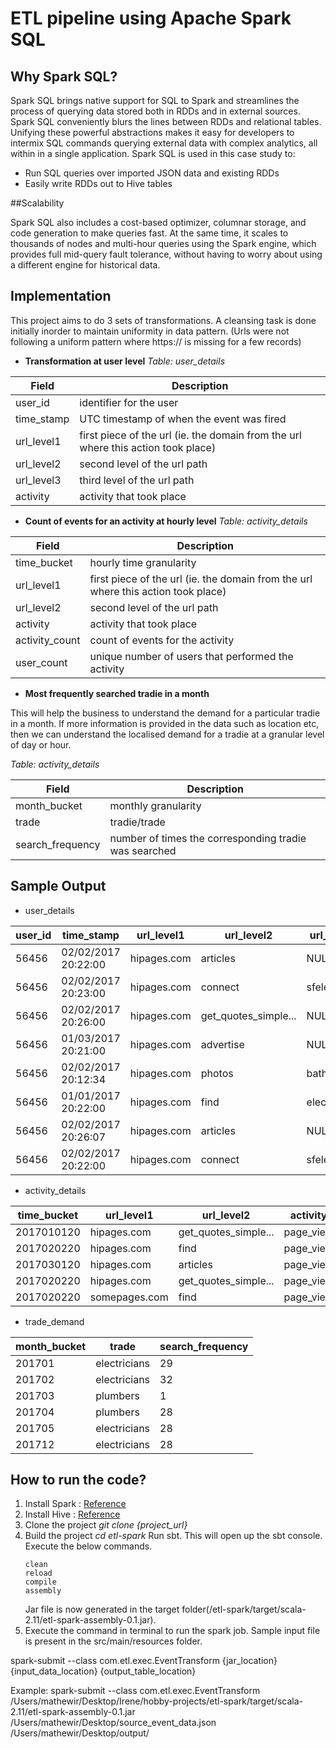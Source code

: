 # ETL pipeline using Apache Spark SQL

## Why Spark SQL?

Spark SQL brings native support for SQL to Spark and streamlines the process of querying data stored both in RDDs and in external sources. Spark SQL conveniently blurs the lines between RDDs and relational tables. Unifying these powerful abstractions makes it easy for developers to intermix SQL commands querying external data with complex analytics, all within in a single application.
Spark SQL is used in this case study to:

- Run SQL queries over imported JSON data and existing RDDs
- Easily write RDDs out to Hive tables

##Scalability

Spark SQL also includes a cost-based optimizer, columnar storage, and code generation to make queries fast. At the same time, it scales to thousands of nodes and multi-hour queries using the Spark engine, which provides full mid-query fault tolerance, without having to worry about using a different engine for historical data.

## Implementation

This project aims to do 3 sets of transformations. A cleansing task is done initially inorder to maintain uniformity in data pattern. (Urls were not following a uniform pattern where https:// is missing for a few records)

- **Transformation at user level**
*Table: user_details*

| Field | Description |
| --- | --- |
| user_id | identifier for the user |
| time_stamp | UTC timestamp of when the event was fired |
| url_level1 | first piece of the url (ie. the domain from the url where this action took place) |
| url_level2 | second level of the url path |
| url_level3 | third level of the url path |
| activity | activity that took place |

- **Count of events for an activity at hourly level**
*Table: activity_details*

| Field | Description |
| --- | --- |
| time_bucket | hourly time granularity |
| url_level1 | first piece of the url (ie. the domain from the url where this action took place) |
| url_level2 | second level of the url path |
| activity | activity that took place |
| activity_count | count of events for the activity |
| user_count | unique number of users that performed the activity |

- **Most frequently searched tradie in a month**

This will help the business to understand the demand for a particular tradie in a month. If more information is provided in the data such as location etc, then we can understand the localised demand for a tradie at a granular level of day or hour.

*Table: activity_details*

| Field | Description |
| --- | --- |
| month_bucket | monthly granularity |
| trade | tradie/trade |
| search_frequency | number of times the corresponding tradie was searched |

## Sample Output

- user_details


|user_id|         time_stamp| url_level1|          url_level2|  url_level3|      activity|
| --- | --- | --- | --- | --- | --- |
|  56456|02/02/2017 20:22:00|hipages.com|            articles|        NULL|     page_view|
|  56456|02/02/2017 20:23:00|hipages.com|             connect| sfelectrics|     page_view|
|  56456|02/02/2017 20:26:00|hipages.com|get_quotes_simple...|        NULL|     page_view|
|  56456|01/03/2017 20:21:00|hipages.com|           advertise|        NULL|  button_click|
|  56456|02/02/2017 20:12:34|hipages.com|              photos|   bathrooms|     page_view|
|  56456|01/01/2017 20:22:00|hipages.com|                find|electricians|list_directory|
|  56456|02/02/2017 20:26:07|hipages.com|            articles|        NULL|     page_view|
|  56456|02/02/2017 20:22:00|hipages.com|             connect| sfelectrics|  button_click|

- activity_details

|time_bucket|     url_level1|          url_level2|      activity|activity_count|user_count|
| --- | --- | --- | --- | --- | --- |
| 2017010120|    hipages.com|get_quotes_simple...|     page_view|            30|        30|
| 2017020220|    hipages.com|                find|     page_view|            26|        26|
| 2017030120|    hipages.com|            articles|     page_view|            29|        29|
| 2017020220|    hipages.com|get_quotes_simple...|     page_view|             1|         1|
| 2017020220|  somepages.com|                find|     page_view|             1|         1|

- trade_demand

|month_bucket|       trade|search_frequency|
| --- | --- | --- |
|      201701|electricians|              29|
|      201702|electricians|              32|
|      201703|    plumbers|               1|
|      201704|    plumbers|              28|
|      201705|electricians|              28|
|      201712|electricians|              28|

## How to run the code?

1. Install Spark : [Reference](https://medium.freecodecamp.org/installing-scala-and-apache-spark-on-mac-os-837ae57d283f)
2. Install Hive : [Reference](https://qiita.com/giwa/items/dabf0bb21ae242532423)
3. Clone the project
   *git clone {project_url}*
4. Build the project
   *cd etl-spark*
   Run sbt. This will open up the sbt console. Execute the below commands.
   ```
   clean
   reload
   compile
   assembly
   ```
   Jar file is now generated in the target folder(/etl-spark/target/scala-2.11/etl-spark-assembly-0.1.jar).
5. Execute the command in terminal to run the spark job. Sample input file is present in the src/main/resources folder.

spark-submit --class com.etl.exec.EventTransform {jar_location} {input_data_location} {output_table_location}

Example:
spark-submit --class com.etl.exec.EventTransform /Users/mathewir/Desktop/Irene/hobby-projects/etl-spark/target/scala-2.11/etl-spark-assembly-0.1.jar /Users/mathewir/Desktop/source_event_data.json /Users/mathewir/Desktop/output/